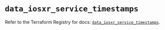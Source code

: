 # `data_iosxr_service_timestamps`

Refer to the Terraform Registry for docs: [`data_iosxr_service_timestamps`](https://registry.terraform.io/providers/ciscodevnet/iosxr/0.6.0/docs/data-sources/service_timestamps).
